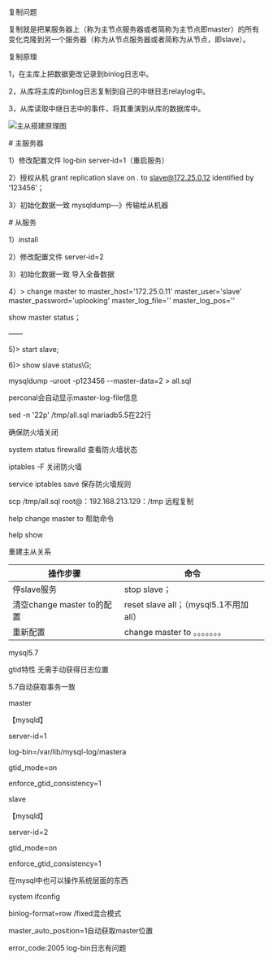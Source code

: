 复制问题

复制就是把某服务器上（称为主节点服务器或者简称为主节点即master）的所有变化克隆到另一个服务器（称为从节点服务器或者简称为从节点，即slave）。



复制原理

1，在主库上把数据更改记录到binlog日志中。

2，从库将主库的binlog日志复制到自己的中继日志relaylog中。

3，从库读取中继日志中的事件，将其重演到从库的数据库中。

![主从搭建原理图](https://oss-md-pictures.oss-cn-hangzhou.aliyuncs.com/mysql%E4%B8%BB%E4%BB%8E%E6%90%AD%E5%BB%BA%E5%8E%9F%E7%90%86.png)

 \# 主服务器   

1）修改配置文件  log‐bin server‐id=1（重启服务） 

  2）授权从机  grant replication slave on *.*  to slave@172.25.0.12 identified by ‘123456’；

  3）初始化数据一致  mysqldump‐‐‐》传输给从机器

  \# 从服务 

  1）install   

2）修改配置文件  server‐id=2   

3）初始化数据一致  导入全备数据   

4）> change master to master_host='172.25.0.11'       master_user='slave'       master_password='uplooking'       master_log_file=''       master_log_pos=''  

show master status；

——

 5)> start slave;   

6)> show slave status\G;



mysqldump -uroot  -p123456 --master-data=2 > all.sql

perconal会自动显示master-log-file信息

sed -n '22p' /tmp/all.sql    mariadb5.5在22行

确保防火墙关闭

system status firewalld 查看防火墙状态

iptables -F 关闭防火墙 

service iptables save 保存防火墙规则

scp /tmp/all.sql root@：192.168.213.129：/tmp   远程复制

help change master to   帮助命令

help show

重建主从关系    

| 操作步骤                   | 命令                                   |
| -------------------------- | -------------------------------------- |
| 停slave服务                | stop slave；                           |
| 清空change master to的配置 | reset slave all；（mysql5.1不用加all） |
| 重新配置                   | change master to 。。。。。。。        |



mysql5.7

gtid特性 无需手动获得日志位置

5.7自动获取事务一致

master

【mysqld】

server-id=1

log-bin=/var/lib/mysql-log/mastera

gtid_mode=on

enforce_gtid_consistency=1



slave

【mysqld】

server-id=2

gtid_mode=on

enforce_gtid_consistency=1



在mysql中也可以操作系统层面的东西

system ifconfig



binlog-format=row    /fixed混合模式

master_auto_position=1自动获取master位置

error_code:2005   log-bin日志有问题